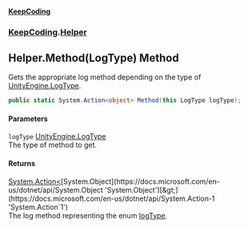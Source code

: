 #### [KeepCoding](index.md 'index')
### [KeepCoding](KeepCoding.md 'KeepCoding').[Helper](Helper.md 'KeepCoding.Helper')
## Helper.Method(LogType) Method
Gets the appropriate log method depending on the type of [UnityEngine.LogType](https://docs.microsoft.com/en-us/dotnet/api/UnityEngine.LogType 'UnityEngine.LogType').  
```csharp
public static System.Action<object> Method(this LogType logType);
```
#### Parameters
<a name='KeepCoding_Helper_Method(LogType)_logType'></a>
`logType` [UnityEngine.LogType](https://docs.microsoft.com/en-us/dotnet/api/UnityEngine.LogType 'UnityEngine.LogType')  
The type of method to get.
  
#### Returns
[System.Action&lt;](https://docs.microsoft.com/en-us/dotnet/api/System.Action-1 'System.Action`1')[System.Object](https://docs.microsoft.com/en-us/dotnet/api/System.Object 'System.Object')[&gt;](https://docs.microsoft.com/en-us/dotnet/api/System.Action-1 'System.Action`1')  
The log method representing the enum [logType](Helper_Method_Lo3O+0rSfaHr+iJtCGE6XQ.md#KeepCoding_Helper_Method(LogType)_logType 'KeepCoding.Helper.Method(LogType).logType').
